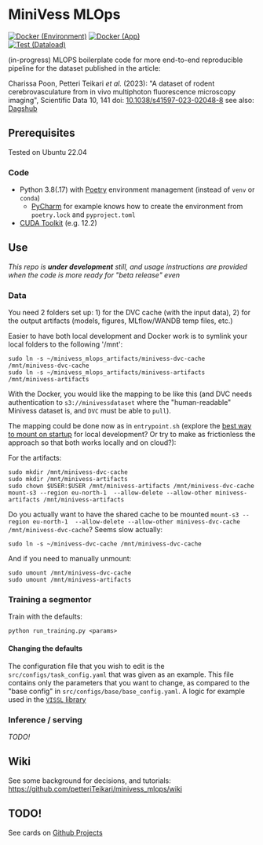 # MiniVess MLOps

[![Docker (Environment)](https://github.com/petteriTeikari/minivess_mlops/actions/workflows/env_docker-image.yml/badge.svg)](https://github.com/petteriTeikari/minivess_mlops/actions/workflows/env_docker-image.yml)
[![Docker (App)](https://github.com/petteriTeikari/minivess_mlops/actions/workflows/app_docker-image.yml/badge.svg)](https://github.com/petteriTeikari/minivess_mlops/actions/workflows/app_docker-image.yml)
<br>[![Test (Dataload)](https://github.com/petteriTeikari/minivess_mlops/actions/workflows/test_dataload.yml/badge.svg)](https://github.com/petteriTeikari/minivess_mlops/actions/workflows/test_dataload.yml)


(in-progress) MLOPS boilerplate code for more end-to-end reproducible pipeline for the dataset published in the article:

Charissa Poon, Petteri Teikari _et al._ (2023): 
"A dataset of rodent cerebrovasculature from in vivo multiphoton fluorescence microscopy imaging", 
Scientific Data 10, 141 doi: [10.1038/s41597-023-02048-8](https://doi.org/10.1038/s41597-023-02048-8) see also: [Dagshub](https://dagshub.com/petteriTeikari/minivess_mlops)

## Prerequisites

Tested on Ubuntu 22.04 

### Code

* Python 3.8(.17) with [Poetry](https://python-poetry.org/) environment management (instead of `venv` or `conda`)
  * [PyCharm](https://www.jetbrains.com/help/pycharm/poetry.html#poetry-env) for example knows how to create the environment from `poetry.lock` and `pyproject.toml` 
* [CUDA Toolkit](https://developer.nvidia.com/cuda-downloads?target_os=Linux&target_arch=x86_64&Distribution=Ubuntu&target_version=22.04&target_type=deb_local) (e.g. 12.2)

## Use

_This repo is **under development** still, 
and usage instructions are provided when the code is more ready for "beta release" even_

### Data

You need 2 folders set up: 1) for the DVC cache (with the input data), 2) for the output artifacts (models, figures, MLflow/WANDB temp files, etc.)

Easier to have both local development and Docker work is to symlink your local folders to the following '/mnt':

```
sudo ln -s ~/minivess_mlops_artifacts/minivess-dvc-cache /mnt/minivess-dvc-cache
sudo ln -s ~/minivess_mlops_artifacts/minivess-artifacts /mnt/minivess-artifacts
```

With the Docker, you would like the mapping to be like this (and DVC needs authentication 
to `s3://minivessdataset` where the "human-readable" Minivess dataset is, and `DVC` must 
be able to `pull`).

The mapping could be done now as in `entrypoint.sh` 
(explore the [best way to mount on startup](https://www.google.com/search?q=mount+s3+ubuntu+at+startup&oq=mount+s3+ubuntu+at+startup&gs_lcrp=EgZjaHJvbWUyBggAEEUYOTIHCAEQIRigATIKCAIQIRgWGB0YHjIKCAMQIRgWGB0YHtIBCDc2NTVqMGo3qAIAsAIA&sourceid=chrome&ie=UTF-8) 
for local development? Or try to make as frictionless the approach so that both works locally and on cloud?):

For the artifacts:

```
sudo mkdir /mnt/minivess-dvc-cache
sudo mkdir /mnt/minivess-artifacts
sudo chown $USER:$USER /mnt/minivess-artifacts /mnt/minivess-dvc-cache
mount-s3 --region eu-north-1  --allow-delete --allow-other minivess-artifacts /mnt/minivess-artifacts
```

Do you actually want to have the shared cache to be mounted 
`mount-s3 --region eu-north-1  --allow-delete --allow-other minivess-dvc-cache /mnt/minivess-dvc-cache`? 
Seems slow actually:

```
sudo ln -s ~/minivess-dvc-cache /mnt/minivess-dvc-cache
```

And if you need to manually unmount:

```
sudo umount /mnt/minivess-dvc-cache
sudo umount /mnt/minivess-artifacts
```

### Training a segmentor

Train with the defaults:

```
python run_training.py <params>
```

#### Changing the defaults

The configuration file that you wish to edit is the 
`src/configs/task_config.yaml` that was given as an example. 
This file contains only the parameters that you want to change, 
as compared to the "base config" in `src/configs/base/base_config.yaml`.
A logic for example used in the [`VISSL` library](https://colab.research.google.com/github/facebookresearch/vissl/blob/stable/tutorials/Understanding_VISSL_Training_and_YAML_Config.ipynb)

### Inference / serving

_TODO!_

## Wiki

See some background for decisions, and tutorials: https://github.com/petteriTeikari/minivess_mlops/wiki

## TODO!

See cards on [Github Projects](https://github.com/users/petteriTeikari/projects/2)
